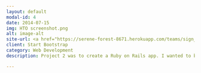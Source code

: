 ```yaml
---
layout: default
modal-id: 4
date: 2014-07-15
img: HTO screenshot.png
alt: image-alt
site-url: <a href="https://serene-forest-8671.herokuapp.com/teams/sign_up">Half-time Oranges</a>
client: Start Bootstrap
category: Web Development
description: Project 2 was to create a Ruby on Rails app. I wanted to bring together a social media element with one of my great hobbies, 5-a-side football.

---
```


